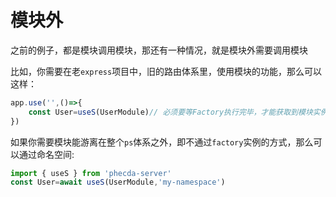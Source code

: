 # 模块外
之前的例子，都是模块调用模块，那还有一种情况，就是模块外需要调用模块


比如，你需要在老`express`项目中，旧的路由体系里，使用模块的功能，那么可以这样：
```ts
app.use('',()=>{
    const User=useS(UserModule)// 必须要等Factory执行完毕，才能获取到模块实例，如果没有，那么需要前面添加await
})
```

如果你需要模块能游离在整个`ps`体系之外，即不通过`factory`实例的方式，那么可以通过命名空间:
```ts
import { useS } from 'phecda-server'
const User=await useS(UserModule,'my-namespace') 
```
